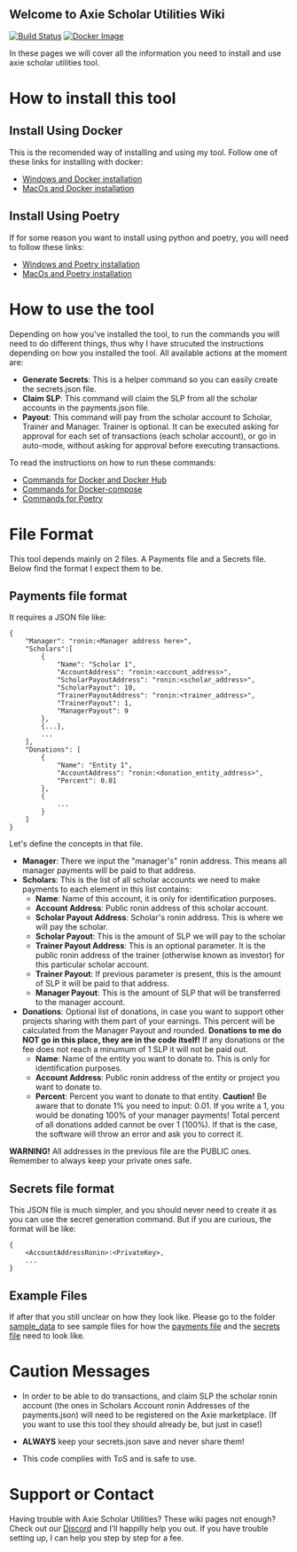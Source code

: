 ## Welcome to Axie Scholar Utilities Wiki
[![Build Status](https://app.travis-ci.com/FerranMarin/axie-scholar-utilities.svg?branch=main)](https://app.travis-ci.com/FerranMarin/axie-scholar-utilities)
[![Docker Image](https://img.shields.io/badge/docker%20image-available-blue)](https://hub.docker.com/r/epith/axie-scholar-utilities)

In these pages we will cover all the information you need to install and use axie scholar utilities tool.

# How to install this tool
## Install Using Docker
This is the recomended way of installing and using my tool. Follow one of these links for installing with docker:

- [Windows and Docker installation](./pages/install_docker_win.html)
- [MacOs and Docker installation](./pages/install_docker_mac.html)

## Install Using Poetry
If for some reason you want to install using python and poetry, you will need to follow these links:

- [Windows and Poetry installation](./pages/install_poetry_win.html)
- [MacOs and Poetry installation](./pages/install_poetry_mac.html)


# How to use the tool
Depending on how you've installed the tool, to run the commands you will need to do different things, thus why I have strucuted the instructions depending on how you installed the tool. All available actions at the moment are:

- **Generate Secrets**: This is a helper command so you can easily create the secrets.json file.
- **Claim SLP**: This command will claim the SLP from all the scholar accounts in the payments.json file.
- **Payout**: This command will pay from the scholar account to Scholar, Trainer and Manager. Trainer is optional. It can be executed asking for approval for each set of transactions (each scholar account), or go in auto-mode, without asking for approval before executing transactions.

To read the instructions on how to run these commands:

- [Commands for Docker and Docker Hub](./pages/docker_hub_cmds.html)
- [Commands for Docker-compose](./pages/docker_compose_cmds.html)
- [Commands for Poetry](./pages/poetry_cmds.html)


# File Format
This tool depends mainly on 2 files. A Payments file and a Secrets file. Below find the format I expect them to be.

## Payments file format
It requires a JSON file like:

```
{
    "Manager": "ronin:<Manager address here>",
    "Scholars":[
        {
            "Name": "Scholar 1",
            "AccountAddress": "ronin:<account_address>",
            "ScholarPayoutAddress": "ronin:<scholar_address>",
            "ScholarPayout": 10,
            "TrainerPayoutAddress": "ronin:<trainer_address>",
            "TrainerPayout": 1,
            "ManagerPayout": 9
        },
        {...},
        ...
    ],
    "Donations": [
        {
            "Name": "Entity 1",
            "AccountAddress": "ronin:<donation_entity_address>",
            "Percent": 0.01
        },
        {
            ...
        }
    ]
}
```

Let's define the concepts in that file.
- **Manager**: There we input the "manager's" ronin address. This means all manager payments will be paid to that address.
- **Scholars**: This is the list of all scholar accounts we need to make payments to each element in this list contains:
    - **Name**: Name of this account, it is only for identification purposes.
    - **Account Address**: Public ronin address of this scholar account.
    - **Scholar Payout Address**: Scholar's ronin address. This is where we will pay the scholar.
    - **Scholar Payout**: This is the amount of SLP we will pay to the scholar
    - **Trainer Payout Address**: This is an optional parameter. It is the public ronin address of the trainer (otherwise known as investor) for this particular scholar account.
    - **Trainer Payout**: If previous parameter is present, this is the amount of SLP it will be paid to that address.
    - **Manager Payout**: This is the amount of SLP that will be transferred to the manager account.
- **Donations**: Optional list of donations, in case you want to support other projects sharing with them part of your earnings. This percent will be calculated from the Manager Payout and rounded. **Donations to me do NOT go in this place, they are in the code itself!** If any donations or the fee does not reach a minumum of 1 SLP it will not be paid out.
    - **Name**: Name of the entity you want to donate to. This is only for identification purposes.
    - **Account Address**: Public ronin address of the entity or project you want to donate to.
    - **Percent**: Percent you want to donate to that entity. **Caution!** Be aware that to donate 1% you need to input: 0.01. If you write a 1, you would be donating 100% of your manager payments! Total percent of all donations added cannot be over 1 (100%). If that is the case, the software will throw an error and ask you to correct it.


**WARNING!** All addresses in the previous file are the PUBLIC ones. Remember to always keep your private ones safe.

## Secrets file format
This JSON file is much simpler, and you should never need to create it as you can use the secret generation command. But if you are curious, the format will be like:

```
{
    <AccountAddressRonin>:<PrivateKey>,
    ...
}
```

## Example Files

If after that you still unclear on how they look like. Please go to the folder [sample_data](sample_data/) to see sample files for how the [payments file](sample_data/sample_payments_file.json) and the [secrets file](sample_data/sample_payments_file.json) need to look like.

# Caution Messages

- In order to be able to do transactions, and claim SLP the scholar ronin account (the ones in Scholars Account ronin Addresses of the payments.json) will need to be registered on the Axie marketplace. (If you want to use this tool they should already be, but just in case!)

- **ALWAYS** keep your secrets.json save and never share them!

- This code complies with ToS and is safe to use.

# Support or Contact

Having trouble with Axie Scholar Utilities? These wiki pages not enough? Check out our [Discord](https://discord.gg/bmKvmhenvu) and I’ll happilly help you out. If you have trouble setting up, I can help you step by step for a fee.
